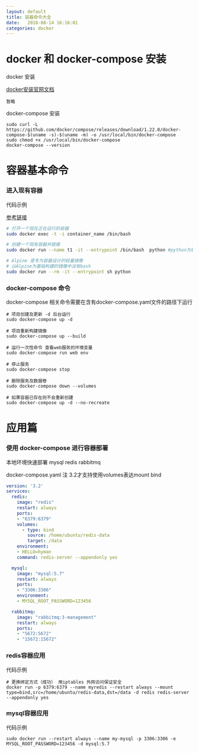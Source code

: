 ```yaml
---
layout: default
title: 容器命令大全
date:   2018-08-14 16:16:01 
categories: docker
---
```

# docker 和 docker-compose 安装
docker 安装

[docker安装官网文档](https://docs.docker.com/install/linux/docker-ce/ubuntu/)
~~~
暂略
~~~

docker-compose 安装
~~~
sudo curl -L https://github.com/docker/compose/releases/download/1.22.0/docker-compose-$(uname -s)-$(uname -m) -o /usr/local/bin/docker-compose
sudo chmod +x /usr/local/bin/docker-compose
docker-compose --version
~~~

# 容器基本命令

### 进入现有容器

代码示例

[参考链接](https://stackoverflow.com/questions/30172605/how-to-get-into-a-docker-container)

~~~sh
# 打开一个现在正在运行的容器
sudo docker exec -t -i container_name /bin/bash 

# 创建一个现有容器并链接
sudo docker run --name t1 -it --entrypoint /bin/bash  python #python为镜像名

# Alpine 是专为容器设计的轻量镜像
# 以Alpine为基础构建的镜像中没有bash
sudo docker run --rm -it --entrypoint sh python
~~~


### docker-compose 命令

docker-compose 相关命令需要在含有docker-compose.yaml文件的路径下运行
~~~
# 项目创建及更新 -d 后台运行
sudo docker-compose up -d

# 项目重新构建镜像
sudo docker-compose up --build

# 运行一次性命令 查看web服务的环境变量
sudo docker-compose run web env

# 停止服务
sudo docker-compose stop

# 删除服务及数据卷
sudo docker-compose down --volumes

# 如果容器已存在则不会重新创建
sudo docker-compose up -d --no-recreate
~~~

# 应用篇 

### 使用 docker-compose 进行容器部署

本地环境快速部署 mysql redis rabbitmq

docker-compose.yaml 
注 3.2才支持使用volumes表达mount bind
~~~yaml
version: '3.2'
services:
  redis:
    image: "redis"
    restart: always
    ports:
    - "6379:6379"
    volumes:
      - type: bind
        source: /home/ubuntu/redis-data
        target: /data
    environment:
    - HELLO=hyman
    command: redis-server --appendonly yes

  mysql:
    image: "mysql:5.7"
    restart: always
    ports:
    - "3306:3306"
    environment:
    - MYSQL_ROOT_PASSWORD=123456 

  rabbitmq:
    image: "rabbitmq:3-management"
    restart: always
    ports:
    - "5672:5672"
    - "15672:15672"
~~~

### redis容器应用

代码示例
~~~
# 更换绑定方式（成功） 用iptables 外网访问保证安全
docker run -p 6379:6379 --name myredis --restart always --mount type=bind,src=/home/ubuntu/redis-data,dst=/data -d redis redis-server --appendonly yes 

~~~

### mysql容器应用

代码示例
~~~
sudo docker run --restart always --name my-mysql -p 3306:3306 -e MYSQL_ROOT_PASSWORD=123456 -d mysql:5.7

~~~
